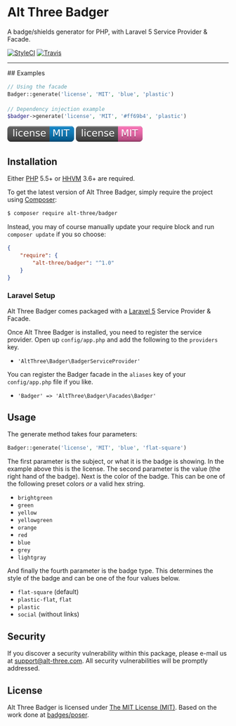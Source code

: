# Alt Three Badger

A badge/shields generator for PHP, with Laravel 5 Service Provider & Facade.

[![StyleCI](https://styleci.io/repos/50913959/shield)](https://styleci.io/repos/50913959)
[![Travis](http://img.shields.io/travis/AltThree/Badger.svg?style=flat-square)](https://travis-ci.org/AltThree/Badger.svg?branch=master)

---

## Examples

```php
// Using the facade
Badger::generate('license', 'MIT', 'blue', 'plastic')

// Dependency injection example
$badger->generate('license', 'MIT', '#ff69b4', 'plastic')
```

![License Blue MIT](/tests/stubs/license-MIT-blue-plastic.svg)
![License Custom MIT](/tests/stubs/license-MIT-custom-plastic.svg)

## Installation

Either [PHP](https://php.net) 5.5+ or [HHVM](http://hhvm.com) 3.6+ are required.

To get the latest version of Alt Three Badger, simply require the project using [Composer](https://getcomposer.org):

```bash
$ composer require alt-three/badger
```

Instead, you may of course manually update your require block and run `composer update` if you so choose:

```json
{
    "require": {
        "alt-three/badger": "^1.0"
    }
}
```

### Laravel Setup

Alt Three Badger comes packaged with a [Laravel 5](https://laravel.com) Service Provider & Facade.

Once Alt Three Badger is installed, you need to register the service provider. Open up `config/app.php` and add the following to the `providers` key.

* `'AltThree\Badger\BadgerServiceProvider'`

You can register the Badger facade in the `aliases` key of your `config/app.php` file if you like.

* `'Badger' => 'AltThree\Badger\Facades\Badger'`

## Usage

The generate method takes four parameters:

```php
Badger::generate('license', 'MIT', 'blue', 'flat-square')
```

The first parameter is the subject, or what it is the badge is showing. In the example above this is the license. The second parameter is the value (the right hand of the badge). Next is the color of the badge. This can be one of the following preset colors _or_ a valid hex string.

- `brightgreen`
- `green`
- `yellow`
- `yellowgreen`
- `orange`
- `red`
- `blue`
- `grey`
- `lightgray`

And finally the fourth parameter is the badge type. This determines the style of the badge and can be one of the four values below.

- `flat-square` (default)
- `plastic-flat`, `flat`
- `plastic`
- `social` (without links)

## Security

If you discover a security vulnerability within this package, please e-mail us at support@alt-three.com. All security vulnerabilities will be promptly addressed.

## License

Alt Three Badger is licensed under [The MIT License (MIT)](LICENSE). Based on the work done at [badges/poser](https://github.com/badges/poser).
